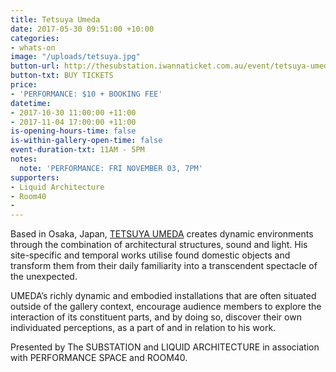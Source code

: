 ```yaml
---
title: Tetsuya Umeda
date: 2017-05-30 09:51:00 +10:00
categories:
- whats-on
image: "/uploads/tetsuya.jpg"
button-url: http://thesubstation.iwannaticket.com.au/event/tetsuya-umeda-MTI5NDY
button-txt: BUY TICKETS
price:
- 'PERFORMANCE: $10 + BOOKING FEE'
datetime:
- 2017-10-30 11:00:00 +11:00
- 2017-11-04 17:00:00 +11:00
is-opening-hours-time: false
is-within-gallery-open-time: false
event-duration-txt: 11AM - 5PM
notes:
  note: 'PERFORMANCE: FRI NOVEMBER 03, 7PM'
supporters:
- Liquid Architecture
- Room40
- 
---
```


Based in Osaka, Japan, [TETSUYA UMEDA](https://vimeo.com/106567276) creates dynamic environments through the combination of architectural structures, sound and light. His site-specific and temporal works utilise found domestic objects and transform them from their daily familiarity into a transcendent spectacle of the unexpected.

UMEDA’s richly dynamic and embodied installations that are often situated outside of the gallery context, encourage audience members to explore the interaction of its constituent parts, and by doing so, discover their own individuated perceptions, as a part of and in relation to his work.

Presented by The SUBSTATION and LIQUID ARCHITECTURE in association with PERFORMANCE SPACE and ROOM40.